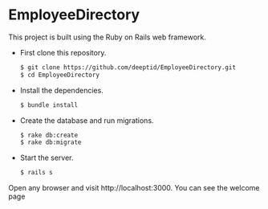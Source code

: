 # EmployeeDirectory

This project is built using the Ruby on Rails web framework.

* First clone this repository.

   ```bash
   $ git clone https://github.com/deeptid/EmployeeDirectory.git
   $ cd EmployeeDirectory
   ```

* Install the dependencies.

   ```bash
   $ bundle install
   ```

* Create the database and run migrations.
   ```bash
   $ rake db:create
   $ rake db:migrate
   ```

* Start the server.

   ```bash
   $ rails s
   ```

Open any browser and visit http://localhost:3000. You can see the welcome page





